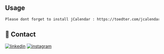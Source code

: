 ## Usage

```bash
Please dont forget to install jCalendar : https://toedter.com/jcalendar/ so that the program does not error
```
    
## 🔗 Contact
[![linkedin](https://img.shields.io/badge/linkedin-0A66C2?style=for-the-badge&logo=linkedin&logoColor=white)](https://www.linkedin.com/in/m-iqbal-rahmatullah-685890216/)
[![instagram](https://img.shields.io/badge/Instagram-E4405F?style=for-the-badge&logo=instagram&logoColor=white)](https://www.instagram.com/iqbal.rahmatullah/)



